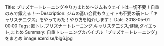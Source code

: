 Title: プリズナートレーニングやり方まとめ～ジムもウェイトは一切不要！自重のみで鍛える！〜
Description: ジムの高い会費もウェイトも不要の筋トレ「キャリステ二クス」をやってみた！やり方を紹介します！
Date: 2018-05-01 00:00
Tags: 筋トレ,プリズナートレーニング,キャリステ二クス,健康,ダイエット,まとめ
Summary: 自重トレーニングのバイブル「プリズナートレーニング」をまとめ
image:exercise/big6.jpg
